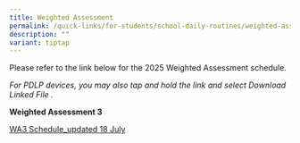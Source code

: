 ```yaml
---
title: Weighted Assessment
permalink: /quick-links/for-students/school-daily-routines/weighted-assessment/
description: ""
variant: tiptap
---
```

<p>Please refer to the link below for the 2025 Weighted Assessment schedule.</p>
<p><em>For PDLP devices, you may also tap and hold the link and select Download Linked File .</em>
</p>
<p><strong>Weighted Assessment 3</strong>
</p>
<p><a href="/files/WA_3_schedule__updated_18_Jul_.pdf" rel="noopener nofollow" target="_blank">WA3 Schedule_updated 18 July</a>
</p>